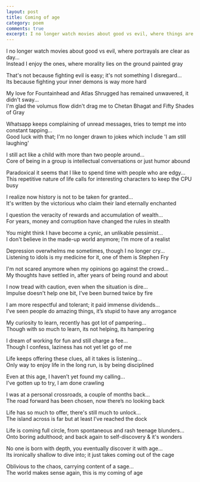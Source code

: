 ```yaml
---
layout: post
title: Coming of age
category: poem
comments: true
excerpt: I no longer watch movies about good vs evil, where things are clear as day...   
---
```


I no longer watch movies about good vs evil, where portrayals are clear as day...  
Instead I enjoy the ones, where morality lies on the ground painted gray

That's not because fighting evil is easy; it's not something I disregard...   
Its because fighting your inner demons is way more hard 

My love for Fountainhead and Atlas Shrugged has remained unwavered, it didn't sway...   
I'm glad the volumus flow didn't drag me to Chetan Bhagat and Fifty Shades of Gray 

Whatsapp keeps complaining of unread messages, tries to tempt me into constant tapping...   
Good luck with that; I'm no longer drawn to jokes which include 'I am still laughing' 

I still act like a child with more than two people around...   
Core of being in a group is intellectual conversations or just humor abound

Paradoxical it seems that I like to spend time with people who are edgy...   
This repetitive nature of life calls for interesting characters to keep the CPU busy 

I realize now history is not to be taken for granted...  
It's written by the victorious who claim their land eternally enchanted 

I question the veracity of rewards and accumulation of wealth...   
For years, money and corruption have changed the rules in stealth

You might think I have become a cynic, an unlikable pessimist...   
I don't believe in the made-up world anymore; I’m more of a realist 

Depression overwhelms me sometimes, though I no longer cry...   
Listening to idols is my medicine for it, one of them is Stephen Fry 

I'm not scared anymore when my opinions go against the crowd...   
My thoughts have settled in, after years of being round and about 

I now tread with caution, even when the situation is dire...  
Impulse doesn't help one bit, I've been burned twice by fire 

I am more respectful and tolerant; it paid immense dividends...  
I’ve seen people do amazing things, it’s stupid to have any arrogance

My curiosity to learn, recently has got lot of pampering...  
Though with so much to learn, its not helping, its hampering

I dream of working for fun and still charge a fee...  
Though I confess, laziness has not yet let go of me 

Life keeps offering these clues, all it takes is listening...  
Only way to enjoy life in the long run, is by being disciplined 

Even at this age, I haven’t yet found my calling...   
I've gotten up to try, I am done crawling 

I was at a personal crossroads, a couple of months back...  
The road forward has been chosen, now there’s no looking back 

Life has so much to offer, there's still much to unlock...   
The island across is far but at least I’ve reached the dock 

Life is coming full circle, from spontaneous and rash teenage blunders...   
Onto boring adulthood; and back again to self-discovery & it's wonders

No one is born with depth, you eventually discover it with age...   
Its ironically shallow to dive into; it just takes coming out of the cage 

Oblivious to the chaos, carrying content of a sage...   
The world makes sense again, this is my coming of age

